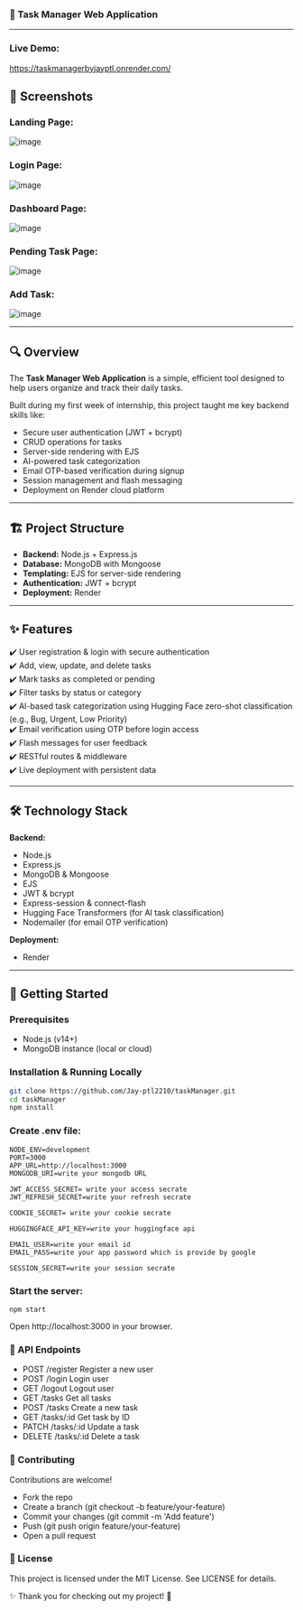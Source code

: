 ### 🚀 Task Manager Web Application

---
### Live Demo:

https://taskmanagerbyjayptl.onrender.com/

## 📸 Screenshots

### Landing Page:

![image](https://github.com/user-attachments/assets/ad0619c2-588a-4947-9cd6-8cbe14b9de6e)

### Login Page:

![image](https://github.com/user-attachments/assets/4485fb4a-6e41-4750-bfa1-21654dbd2b05)

###  Dashboard Page:

![image](https://github.com/user-attachments/assets/b89b65da-7232-4dda-9b7e-1bf1a8dfd3e2)

### Pending Task Page:

![image](https://github.com/user-attachments/assets/8df03d63-9a96-4a0b-83a0-dbe9c2784f5b)

### Add Task:

![image](https://github.com/user-attachments/assets/6fe8d93f-e4fc-4d5f-ba32-2cb7658a1145)

---

## 🔍 **Overview**

The **Task Manager Web Application** is a simple, efficient tool designed to help users organize and track their daily tasks.

Built during my first week of internship, this project taught me key backend skills like:

- Secure user authentication (JWT + bcrypt)  
- CRUD operations for tasks  
- Server-side rendering with EJS
- AI-powered task categorization
- Email OTP-based verification during signup
- Session management and flash messaging  
- Deployment on Render cloud platform

---

## 🏗️ **Project Structure**

- **Backend:** Node.js + Express.js  
- **Database:** MongoDB with Mongoose  
- **Templating:** EJS for server-side rendering  
- **Authentication:** JWT + bcrypt  
- **Deployment:** Render

---

## ✨ **Features**

✔️ User registration & login with secure authentication  
✔️ Add, view, update, and delete tasks  
✔️ Mark tasks as completed or pending  
✔️ Filter tasks by status or category   
✔️ AI-based task categorization using Hugging Face zero-shot classification (e.g., Bug, Urgent, Low Priority)   
✔️ Email verification using OTP before login access   
✔️ Flash messages for user feedback  
✔️ RESTful routes & middleware  
✔️ Live deployment with persistent data  

---

## 🛠️ **Technology Stack**

**Backend:**  
- Node.js  
- Express.js  
- MongoDB & Mongoose  
- EJS  
- JWT & bcrypt  
- Express-session & connect-flash
- Hugging Face Transformers (for AI task classification)
- Nodemailer (for email OTP verification) 

**Deployment:**  
- Render

---

## 🚀 **Getting Started**

### Prerequisites

- Node.js (v14+)  
- MongoDB instance (local or cloud)

### Installation & Running Locally
```bash
git clone https://github.com/Jay-ptl2210/taskManager.git
cd taskManager
npm install
```
### Create .env file:
 ```
NODE_ENV=development
PORT=3000
APP_URL=http://localhost:3000
MONGODB_URI=write your mongodb URL

JWT_ACCESS_SECRET= write your access secrate
JWT_REFRESH_SECRET=write your refresh secrate

COOKIE_SECRET= write your cookie secrate

HUGGINGFACE_API_KEY=write your huggingface api

EMAIL_USER=write your email id
EMAIL_PASS=write your app password which is provide by google

SESSION_SECRET=write your session secrate
```
### Start the server:
```
npm start
```
Open http://localhost:3000 in your browser.

### 🔌 API Endpoints

- POST	/register	 Register a new user
- POST	/login	 Login user
- GET	/logout	  Logout user
- GET	/tasks	 Get all tasks
- POST	/tasks	 Create a new task
- GET	/tasks/:id	Get task by ID
- PATCH	/tasks/:id	Update a task
- DELETE	/tasks/:id	Delete a task

### 🤝 Contributing
Contributions are welcome!

- Fork the repo
- Create a branch (git checkout -b feature/your-feature)
- Commit your changes (git commit -m 'Add feature')
- Push (git push origin feature/your-feature)
- Open a pull request

### 📄 License

This project is licensed under the MIT License. See LICENSE for details.

✨ Thank you for checking out my project! 🙌
